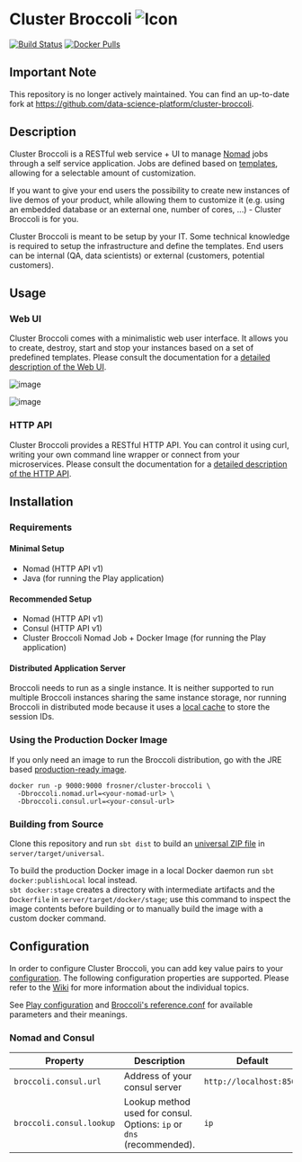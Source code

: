 # Cluster Broccoli ![Icon](https://github.com/FRosner/cluster-broccoli/raw/52dd3447343705bc2d2a76de7e19a84873d89d0c/public/images/favicon-readme.png)

[![Build Status](https://travis-ci.org/Data-Science-Platform/cluster-broccoli.svg?branch=master)](https://travis-ci.org/FRosner/cluster-broccoli)
[![Docker Pulls](https://img.shields.io/docker/pulls/datascienceplatform/cluster-broccoli.svg?maxAge=2592000)](https://hub.docker.com/r/datascienceplatform/cluster-broccoli/)

## Important Note

This repository is no longer actively maintained. You can find an up-to-date fork at https://github.com/data-science-platform/cluster-broccoli.

## Description

Cluster Broccoli is a RESTful web service + UI to manage [Nomad](https://www.nomadproject.io) jobs through a self service application. Jobs are defined based on [templates](https://github.com/FRosner/cluster-broccoli/wiki/Templates), allowing for a selectable amount of customization.

If you want to give your end users the possibility to create new instances of live demos of your product, while allowing them to customize it (e.g. using an embedded database or an external one, number of cores, ...) - Cluster Broccoli is for you.

Cluster Broccoli is meant to be setup by your IT. Some technical knowledge is required to setup the infrastructure and define the templates. End users can be internal (QA, data scientists) or external (customers, potential customers).

## Usage

### Web UI

Cluster Broccoli comes with a minimalistic web user interface. It allows you to create, destroy, start and stop your instances based on a set of predefined templates. Please consult the documentation for a [detailed description of the Web UI](https://github.com/FRosner/cluster-broccoli/wiki/Web-UI).

![image](https://user-images.githubusercontent.com/3427394/39364037-cabf4e3a-4a2c-11e8-8267-e197c8d5c0ef.png)

![image](https://user-images.githubusercontent.com/3427394/39364049-d79d1fd8-4a2c-11e8-85f8-59f539b54f9a.png)

### HTTP API

Cluster Broccoli provides a RESTful HTTP API. You can control it using curl, writing your own command line wrapper or connect from your microservices. Please consult the documentation for a [detailed description of the HTTP API](https://github.com/FRosner/cluster-broccoli/wiki/HTTP-API-v1).

## Installation

### Requirements

#### Minimal Setup

- Nomad (HTTP API v1)
- Java (for running the Play application)

#### Recommended Setup

- Nomad (HTTP API v1)
- Consul (HTTP API v1)
- Cluster Broccoli Nomad Job + Docker Image (for running the Play application)

#### Distributed Application Server

Broccoli needs to run as a single instance.
It is neither supported to run multiple Broccoli instances sharing the same instance storage, nor running Broccoli in distributed mode because it uses a [local cache](http://www.ehcache.org/) to store the session IDs.

### Using the Production Docker Image

If you only need an image to run the Broccoli distribution, go with the JRE based [production-ready image](https://hub.docker.com/r/frosner/cluster-broccoli/).

```
docker run -p 9000:9000 frosner/cluster-broccoli \
  -Dbroccoli.nomad.url=<your-nomad-url> \
  -Dbroccoli.consul.url=<your-consul-url>
```

### Building from Source

Clone this repository and run `sbt dist` to build an [universal ZIP file][universal] in `server/target/universal`.

To build the production Docker image in a local Docker daemon run `sbt docker:publishLocal` local instead.  
`sbt docker:stage` creates a directory with intermediate artifacts and the `Dockerfile` in `server/target/docker/stage`; use this command to inspect the image contents before building or to manually build the image with a custom docker command. 

[universal]: http://sbt-native-packager.readthedocs.io/en/stable/formats/universal.html

## Configuration

In order to configure Cluster Broccoli, you can add key value pairs to your [configuration](https://www.playframework.com/documentation/2.5.x/Configuration).
The following configuration properties are supported. Please refer to the [Wiki](https://github.com/FRosner/cluster-broccoli/wiki) for more information about the individual topics.

See [Play configuration](https://www.playframework.com/documentation/2.5.x/Configuration) and [Broccoli's reference.conf](https://github.com/FRosner/cluster-broccoli/blob/master/server/src/main/resources/reference.conf) for available parameters and their meanings.

### Nomad and Consul

| Property | Description | Default |
| -------- | ----------- | ------- |
| `broccoli.consul.url` | Address of your consul server | `http://localhost:8500` |
| `broccoli.consul.lookup` | Lookup method used for consul. Options: `ip` or `dns` (recommended).| `ip` |
